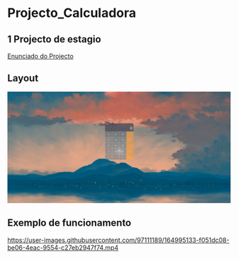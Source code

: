 # Projecto_Calculadora

## 1 Projecto de estagio
[Enunciado do Projecto](https://furry-firefly-24d.notion.site/Projeto-Calculadora-189f21e6f78d4ba1a7e50978713e48a9
)





## Layout
![Image](https://github.com/ricardogouvjava/Projecto_Calculadora/blob/main/example.jpg)

## Exemplo de funcionamento
https://user-images.githubusercontent.com/97111189/164995133-f051dc08-be06-4eac-9554-c27eb2947f74.mp4
